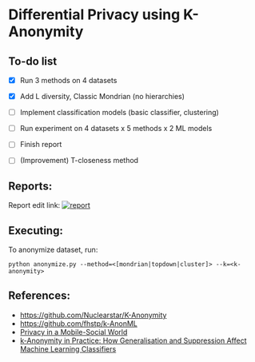 # Differential Privacy using K-Anonymity
## To-do list
- [x] Run 3 methods on 4 datasets 
- [x] Add L diversity, Classic Mondrian (no hierarchies)
- [ ] Implement classification models (basic classifier, clustering)
- [ ] Run experiment on 4 datasets x 5 methods x 2 ML models
- [ ] Finish report
- [ ] (Improvement) T-closeness method


## Reports:
Report edit link:
[![report](https://img.shields.io/badge/latex-%23008080.svg?style=for-the-badge&logo=latex&logoColor=white)](https://www.overleaf.com/4786864492ypscdyrmpwzd)


## Executing:
To anonymize dataset, run:
```
python anonymize.py --method=<[mondrian|topdown|cluster]> --k=<k-anonymity>
```

## References:
- https://github.com/Nuclearstar/K-Anonymity
- https://github.com/fhstp/k-AnonML
- [Privacy in a Mobile-Social World](https://courses.cs.duke.edu//fall12/compsci590.3/slides/lec3.pdf)
- [k-Anonymity in Practice: How Generalisation and Suppression Affect Machine Learning Classifiers](https://arxiv.org/abs/2102.04763)
